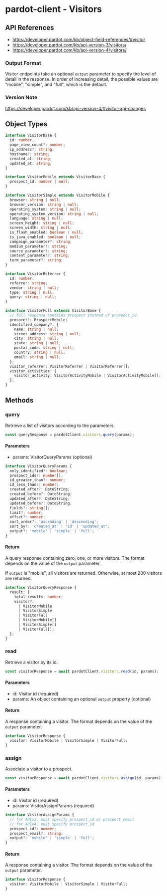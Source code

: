 # pardot-client - Visitors

## API References

- https://developer.pardot.com/kb/object-field-references/#visitor
- https://developer.pardot.com/kb/api-version-3/visitors/
- https://developer.pardot.com/kb/api-version-4/visitors/

### Output Format

Visitor endpoints take an optional `output` parameter to specify the level of
detail in the response. In order of increasing detail, the possible values are
"mobile", "simple", and "full", which is the default.

### Version Note

https://developer.pardot.com/kb/api-version-4/#visitor-api-changes

## Object Types

```typescript
interface VisitorBase {
  id: number;
  page_view_count?: number;
  ip_address?: string;
  hostname?: string;
  created_at: string;
  updated_at: string;
}

interface VisitorMobile extends VisitorBase {
  prospect_id: number | null;
}

interface VisitorSimple extends VisitorMobile {
  browser: string | null;
  browser_version: string | null;
  operating_system: string | null;
  operating_system_version: string | null;
  language: string | null;
  screen_height: string | null;
  screen_width: string | null;
  is_flash_enabled: boolean | null;
  is_java_enabled: boolean | null;
  campaign_parameter?: string;
  medium_parameter?: string;
  source_parameter?: string;
  content_parameter?: string;
  term_parameter?: string;
}

interface VisitorReferrer {
  id: number;
  referrer: string;
  vendor: string | null;
  type: string | null;
  query: string | null;
}

interface VisitorFull extends VisitorBase {
  // full response contains prospect instead of prospect_id
  prospect?: ProspectMobile;
  identified_company?: {
    name: string | null;
    street_address: string | null;
    city: string | null;
    state: string | null;
    postal_code: string | null;
    country: string | null;
    email: string | null;
  };
  visitor_referrer: VisitorReferrer | VisitorReferrer[];
  visitor_activities: {
    visitor_activity: VisitorActivityMobile | VisitorActivityMobile[];
  };
}
```

## Methods

### query

Retrieve a list of visitors according to the parameters.

```typescript
const queryResponse = pardotClient.visitors.query(params);
```

#### Parameters

- params: VisitorQueryParams (optional)

```typescript
interface VisitorQueryParams {
  only_identified?: boolean;
  prospect_ids?: number[];
  id_greater_than?: number;
  id_less_than?: number;
  created_after?: DateString;
  created_before?: DateString;
  updated_after?: DateString;
  updated_before?: DateString;
  fields?: string[];
  limit?: number;
  offset?: number;
  sort_order?: 'ascending' | 'descending';
  sort_by?: 'created_at' | 'id' | 'updated_at';
  output?: 'mobile' | 'simple' | 'full';
}
```

#### Return

A query response containing zero, one, or more visitors. The format depends on
the value of the `output` parameter.

If `output` is "mobile", all visitors are returned. Otherwise, at most 200
visitors are returned.

```typescript
interface VisitorQueryResponse {
  result: {
    total_results: number;
    visitor?:
      | VisitorMobile
      | VisitorSimple
      | VisitorFull
      | VisitorMobile[]
      | VisitorSimple[]
      | VisitorFull[];
  };
}
```

### read

Retrieve a visitor by its id.

```typescript
const visitorResponse = await pardotClient.visitors.read(id, params);
```

#### Parameters

- id: Visitor id (required)
- params: An object containing an optional `output` property (optional)

#### Return

A response containing a visitor. The format depends on the value of the
`output` parameter.

```typescript
interface VisitorResponse {
  visitor: VisitorMobile | VisitorSimple | VisitorFull;
}
```

### assign

Associate a visitor to a prospect.

```typescript
const visitorResponse = await pardotClient.visitors.assign(id, params);
```

#### Parameters

- id: Visitor id (required)
- params: VisitorAssignParams (required)

```typescript
interface VisitorAssignParams {
  // for APIv3, must specify prospect_id or prospect_email
  // for APIv4, must specify prospect_id
  prospect_id?: number;
  prospect_email?: string;
  output?: 'mobile' | 'simple' | 'full';
}
```

#### Return

A response containing a visitor. The format depends on the value of the
`output` parameter.

```typescript
interface VisitorResponse {
  visitor: VisitorMobile | VisitorSimple | VisitorFull;
}
```
